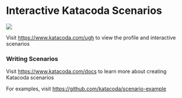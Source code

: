 # Interactive Katacoda Scenarios

[![](http://shields.katacoda.com/katacoda/ugh/count.svg)](https://www.katacoda.com/ugh "Get your profile on Katacoda.com")

Visit https://www.katacoda.com/ugh to view the profile and interactive scenarios

### Writing Scenarios
Visit https://www.katacoda.com/docs to learn more about creating Katacoda scenarios

For examples, visit https://github.com/katacoda/scenario-example
